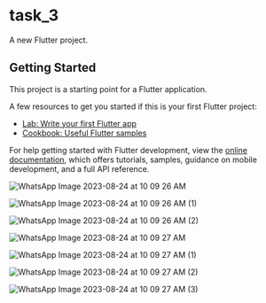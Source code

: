 # task_3

A new Flutter project.

## Getting Started

This project is a starting point for a Flutter application.

A few resources to get you started if this is your first Flutter project:

- [Lab: Write your first Flutter app](https://docs.flutter.dev/get-started/codelab)
- [Cookbook: Useful Flutter samples](https://docs.flutter.dev/cookbook)

For help getting started with Flutter development, view the
[online documentation](https://docs.flutter.dev/), which offers tutorials,
samples, guidance on mobile development, and a full API reference.



![WhatsApp Image 2023-08-24 at 10 09 26 AM](https://github.com/MohamedTarek19/task_3/assets/95210035/89102294-49c9-479f-81dd-06985da2fc81)

![WhatsApp Image 2023-08-24 at 10 09 26 AM (1)](https://github.com/MohamedTarek19/task_3/assets/95210035/fd795772-f44f-4a44-801c-81fae5914192)

![WhatsApp Image 2023-08-24 at 10 09 26 AM (2)](https://github.com/MohamedTarek19/task_3/assets/95210035/5fb679bb-b971-4f59-9e1e-5254f56def7b)

![WhatsApp Image 2023-08-24 at 10 09 27 AM](https://github.com/MohamedTarek19/task_3/assets/95210035/49a442a8-c496-4f22-b2f2-9bed6592bdb9)

![WhatsApp Image 2023-08-24 at 10 09 27 AM (1)](https://github.com/MohamedTarek19/task_3/assets/95210035/d59ececd-b15c-423a-b85b-7de0a25d13be)

![WhatsApp Image 2023-08-24 at 10 09 27 AM (2)](https://github.com/MohamedTarek19/task_3/assets/95210035/584877d5-b4dc-470e-ac5a-bad2532f193e)

![WhatsApp Image 2023-08-24 at 10 09 27 AM (3)](https://github.com/MohamedTarek19/task_3/assets/95210035/223854fa-6139-4a2d-b041-095ba3b35b91)
